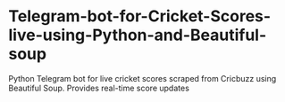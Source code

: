 # Telegram-bot-for-Cricket-Scores-live-using-Python-and-Beautiful-soup
Python Telegram bot for live cricket scores scraped from Cricbuzz using Beautiful Soup. Provides real-time score updates
